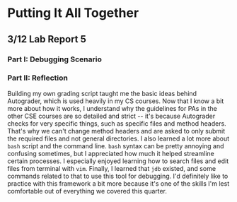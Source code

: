 # Putting It All Together
## 3/12 Lab Report 5
### Part I: Debugging Scenario



### Part II: Reflection
Building my own grading script taught me the basic ideas behind Autograder, which is used heavily in my CS courses. Now that I know a bit more about how it works, I understand 
why the guidelines for PAs in the other CSE courses are so detailed and strict -- it's because Autograder checks for very specific things, such as specific files and method 
headers. That's why we can't change method headers and are asked to only submit the required files and not general directories. I also learned a lot more about `bash` script and the 
command line. `bash` syntax can be pretty annoying and confusing sometimes, but I appreciated how much it helped streamline certain processes. I especially enjoyed learning how to 
search files and edit files from terminal with `vim`. Finally, I learned that `jdb` existed, and some commands related to that to use this tool for debugging. I'd definitely like 
to practice with this framework a bit more because it's one of the skills I'm lest comfortable out of everything we covered this quarter.
